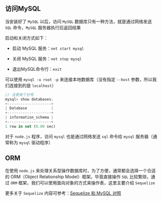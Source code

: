 ## 访问MySQL

当安装好了 ```MySQL``` 以后，访问 ```MySQL``` 数据库只有一种方法，就是通过网络发送 ```SQL``` 命令，```MySQL``` 服务器执行后返回结果

启动和关闭方式如下：

* 启动 MySQL 服务：```net start mysql``` 

* 关闭 MySQL 服务：```net stop mysql```

* 退出MySQL命令行：```exit```

可以使用 ```mysql -u root -p``` 来连接本地数据库（没有指定 ```--host``` 参数，所以我们连接到的是 ```localhost```）

```js
// 注意有个分号
mysql> show databases;
+--------------------+
| Database           |
+--------------------+
| information_schema |
+--------------------+
1 row in set (0.00 sec)
```

对于 ```node.js``` 程序，访问 ```mysql``` 也是通过网络发送 ```sql``` 命令给 ```mysql``` 服务器（通常称为 ```mysql``` 驱动程序）

## ORM

在使用 ```node.js``` 来处理关系型操作数据库时，为了方便，通常都会选择一个合适的 ORM（Object Relationship Model）框架。毕竟直接操作 ```SQL``` 比较繁琐，通过 ```ORM``` 框架，我们可以使用面向对象的方式来操作表，这里主要介绍 ```Sequelize```

更多关于 ```Sequelize``` 内容可参考：[Sequelize 和 MySQL 对照](https://segmentfault.com/a/1190000003987871)
